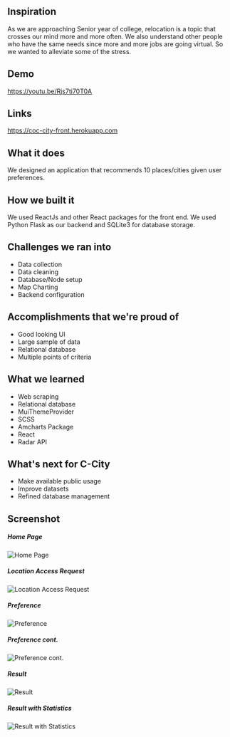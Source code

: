 ## Inspiration
As we are approaching Senior year of college, relocation is a topic that crosses our mind more and more often. We also understand other people who have the same needs since more and more jobs are going virtual. So we wanted to alleviate some of the stress.

## Demo
https://youtu.be/Rjs7ti70T0A

## Links
https://coc-city-front.herokuapp.com

## What it does
We designed an application that recommends 10 places/cities given user preferences.

## How we built it
We used ReactJs and other React packages for the front end. We used Python Flask as our backend and SQLite3 for database storage.

## Challenges we ran into
- Data collection
- Data cleaning
- Database/Node setup
- Map Charting
- Backend configuration

## Accomplishments that we're proud of
- Good looking UI
- Large sample of data
- Relational database 
- Multiple points of criteria

## What we learned
- Web scraping
- Relational database
- MuiThemeProvider
- SCSS
- Amcharts Package
- React
- Radar API

## What's next for C-City
- Make available public usage
- Improve datasets
- Refined database management

## Screenshot
##### Home Page
![Home Page](https://i.imgur.com/gzkWBZ9.png)

##### Location Access Request
![Location Access Request](https://i.imgur.com/gP9OquK.png)

##### Preference
![Preference](https://i.imgur.com/CoRkMYv.png)

##### Preference cont.
![Preference cont.](https://i.imgur.com/1G9Fsmk.png)

##### Result
![Result](https://i.imgur.com/ki1MuPs.png)

##### Result with Statistics
![Result with Statistics](https://i.imgur.com/RJOUg3c.png)
